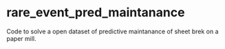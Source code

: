 # rare_event_pred_maintanance
Code to solve a open dataset of predictive maintanance of sheet brek on a paper mill.
